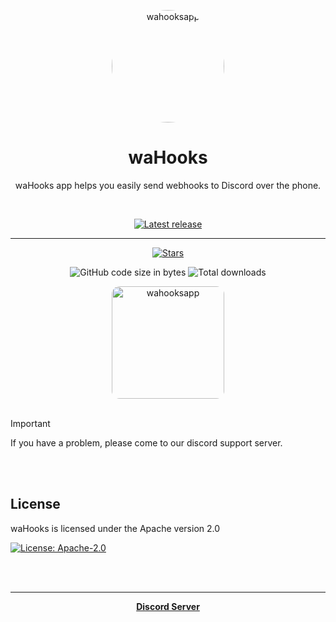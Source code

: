 <div align="center">

<p align="center">
    <img width="180px" style="border-radius: 50%" src="https://media.discordapp.net/attachments/1218206716626341991/1227211124273971261/20240409_135433.png?ex=6627946c&is=66151f6c&hm=f275fd001207acf385991f6f59ece88634799ffa9aead09d94d45d93eb6570ab&" alt="wahooksapp">
</p>

# waHooks
waHooks app helps you easily send webhooks to Discord over the phone.

<br/>

  [![Latest release](https://img.shields.io/github/v/release/warfdev/wahooks-app?color=3AB8BA&display_name=release&label=Latest&style=for-the-badge)](https://github.com/warfdev/wahooks-app/releases/latest)

---

  [![Stars](https://img.shields.io/github/stars/warfdev/wahooks-app?logo=github&style=for-the-badge)](https://github.com/warfdev/wahooks-app/stargazers)
  
  ![GitHub code size in bytes](https://img.shields.io/github/languages/code-size/warfdev/wahooks-app?logo=github&logoColor=%23fff&style=for-the-badge)
  ![Total downloads](https://img.shields.io/github/downloads/warfdev/wahooks-app/total?style=for-the-badge&logo=github&label=Downloads%20(Total)&color=blue)


<img width="180px" style="border-radius: 7%" src="https://media.discordapp.net/attachments/1227214853954080798/1228833678302511144/Screenshot_20240414_012540.jpg?ex=662d7b8b&is=661b068b&hm=4127a056777d738a635ad1429a013100a62d009a94c27e28de81855a3f18a2b1&" alt="wahooksapp">

</div>



<br/>

> [!IMPORTANT]
> If you have a problem, please come to our discord support server.

<br/>

<br/>

License
---
waHooks is licensed under the Apache version 2.0

[![License: Apache-2.0](https://img.shields.io/badge/License-Apache%20v2.0-blue.svg?style=for-the-badge)](https://github.com/warfdev/wahooks-app/blob/master/LICENSE)


<br/>
<br/>

---


<div align="center">

<strong>[ Discord Server ](https://discord.com/invite/yV48WhNFCg)</strong>

</div>

